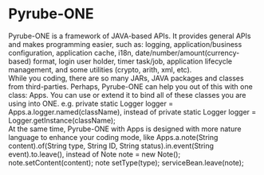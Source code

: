 # Pyrube-ONE
  Pyrube-ONE is a framework of JAVA-based APIs. It provides general APIs and makes programming easier, such as: logging, application/business configuration, application cache, i18n, date/number/amount(currency-based) format, login user holder, timer task/job, application lifecycle management, and some utilities (crypto, arith, xml, etc).  
  While you coding, there are so many JARs, JAVA packages and classes from third-parties. Perhaps, Pyrube-ONE can help you out of this with one class: Apps. You can use or extend it to bind all of these classes you are using into ONE. e.g. private static Logger logger = Apps.a.logger.named(className), instead of private static Logger logger = Logger.getInstance(className);  
  At the same time, Pyrube-ONE with Apps is designed with more nature language to enhance your coding mode, like Apps.a.note(String content).of(String type, String ID, String status).in.event(String event).to.leave(), instead of Note note = new Note(); note.setContent(content); note setType(type); serviceBean.leave(note);
